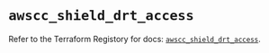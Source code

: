 # `awscc_shield_drt_access`

Refer to the Terraform Registory for docs: [`awscc_shield_drt_access`](https://registry.terraform.io/providers/hashicorp/awscc/0.70.0/docs/resources/shield_drt_access).
